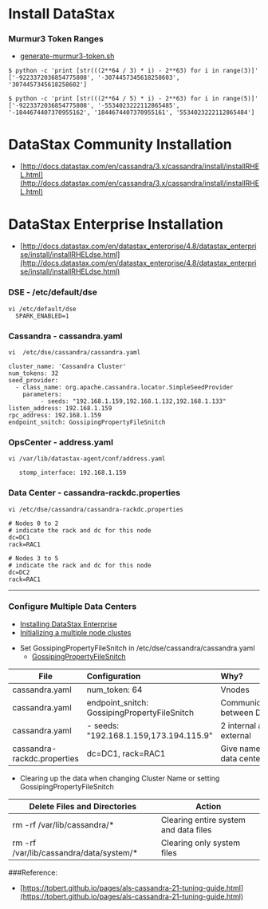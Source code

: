 Install DataStax 
================
### Murmur3 Token Ranges
* [generate-murmur3-token.sh](https://github.com/kevinduraj/dse-install/blob/master/generate-murmur3-token.sh)

```
$ python -c 'print [str(((2**64 / 3) * i) - 2**63) for i in range(3)]'
['-9223372036854775808', '-3074457345618258603', '3074457345618258602']

$ python -c 'print [str(((2**64 / 5) * i) - 2**63) for i in range(5)]'
['-9223372036854775808', '-5534023222112865485', '-1844674407370955162', '1844674407370955161', '5534023222112865484']
```


DataStax Community Installation
===============================
* [http://docs.datastax.com/en/cassandra/3.x/cassandra/install/installRHEL.html](http://docs.datastax.com/en/cassandra/3.x/cassandra/install/installRHEL.html)

DataStax Enterprise Installation
================================
* [http://docs.datastax.com/en/datastax_enterprise/4.8/datastax_enterprise/install/installRHELdse.html](http://docs.datastax.com/en/datastax_enterprise/4.8/datastax_enterprise/install/installRHELdse.html)

### DSE - /etc/default/dse

```
vi /etc/default/dse
  SPARK_ENABLED=1
```


### Cassandra - cassandra.yaml

```
vi  /etc/dse/cassandra/cassandra.yaml 

cluster_name: 'Cassandra Cluster'
num_tokens: 32
seed_provider:
  - class_name: org.apache.cassandra.locator.SimpleSeedProvider
    parameters:
         - seeds: "192.168.1.159,192.168.1.132,192.168.1.133"
listen_address: 192.168.1.159
rpc_address: 192.168.1.159
endpoint_snitch: GossipingPropertyFileSnitch
```

### OpsCenter - address.yaml 
```
vi /var/lib/datastax-agent/conf/address.yaml

   stomp_interface: 192.168.1.159
```

### Data Center - cassandra-rackdc.properties

```
vi /etc/dse/cassandra/cassandra-rackdc.properties 

# Nodes 0 to 2
# indicate the rack and dc for this node
dc=DC1
rack=RAC1

# Nodes 3 to 5
# indicate the rack and dc for this node
dc=DC2
rack=RAC1
```


----

### Configure Multiple Data Centers

  + [Installing DataStax Enterprise](https://docs.datastax.com/en/datastax_enterprise/3.2/datastax_enterprise/install/installTOC.html)
  + [Initializing a multiple node clustes](https://docs.datastax.com/en/cassandra/2.0/cassandra/initialize/initializeMultipleDS.html)


* Set GossipingPropertyFileSnitch in /etc/dse/cassandra/cassandra.yaml
  * [GossipingPropertyFileSnitch](https://docs.datastax.com/en/cassandra/2.0/cassandra/architecture/architectureSnitchGossipPF_c.html)

| File                        | Configuration                                |  Why?                     |
| --------------------------  |:-------------------------------------------- |:------------------------- |
| cassandra.yaml              | num_token: 64                                | Vnodes                    |
| cassandra.yaml              | endpoint_snitch: GossipingPropertyFileSnitch | Communication between DC  |
| cassandra.yaml              | - seeds: "192.168.1.159,173.194.115.9"       | 2 internal and 1 external |
| cassandra-rackdc.properties | dc=DC1, rack=RAC1                            | Give name to data center  |


* Clearing up the data when changing Cluster Name or setting GossipingPropertyFileSnitch

| Delete Files and Directories            | Action                                |
| --------------------------------------- | ------------------------------------- |
| rm -rf /var/lib/cassandra/*             | Clearing entire system and data files |
| rm -rf /var/lib/cassandra/data/system/* | Clearing only system files            |





###Reference:

* [https://tobert.github.io/pages/als-cassandra-21-tuning-guide.html](https://tobert.github.io/pages/als-cassandra-21-tuning-guide.html)


